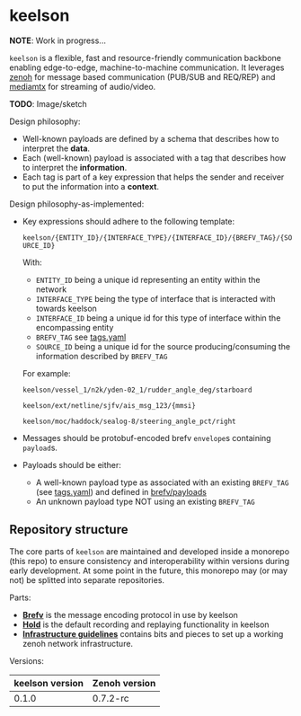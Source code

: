 # keelson

**NOTE**: Work in progress...

`keelson` is a flexible, fast and resource-friendly communication backbone enabling edge-to-edge, machine-to-machine communication. It leverages [zenoh](https://github.com/eclipse-zenoh/zenoh) for message based communication (PUB/SUB and REQ/REP) and [mediamtx](https://github.com/bluenviron/mediamtx) for streaming of audio/video.

**TODO**: Image/sketch

Design philosophy:
* Well-known payloads are defined by a schema that describes how to interpret the **data**.
* Each (well-known) payload is associated with a tag that describes how to interpret the **information**.
* Each tag is part of a key expression that helps the sender and receiver to put the information into a **context**.

Design philosophy-as-implemented:
* Key expressions should adhere to the following template: 

  `keelson/{ENTITY_ID}/{INTERFACE_TYPE}/{INTERFACE_ID}/{BREFV_TAG}/{SOURCE_ID}`

  With:

    * `ENTITY_ID` being a unique id representing an entity within the network
    * `INTERFACE_TYPE` being the type of interface that is interacted with towards keelson
    * `INTERFACE_ID` being a unique id for this type of interface within the encompassing entity
    * `BREFV_TAG` see [tags.yaml](./brefv/tags.yaml)
    * `SOURCE_ID` being a unique id for the source producing/consuming the information described by `BREFV_TAG`

  For example:

  `keelson/vessel_1/n2k/yden-02_1/rudder_angle_deg/starboard`

  `keelson/ext/netline/sjfv/ais_msg_123/{mmsi}`

  `keelson/moc/haddock/sealog-8/steering_angle_pct/right`

* Messages should be protobuf-encoded brefv `envelope`s containing `payload`s.
* Payloads should be either:
    * A well-known payload type as associated with an existing `BREFV_TAG` (see [tags.yaml](./brefv/tags.yaml)) and defined in [brefv/payloads](./brefv/payloads)
    * An unknown payload type NOT using an existing `BREFV_TAG`


## Repository structure
The core parts of `keelson` are maintained and developed inside a monorepo (this repo) to ensure consistency and interoperability within versions during early development. At some point in the future, this monorepo may (or may not) be splitted into separate repositories.

Parts:

* [**Brefv**](./brefv/README.md) is the message encoding protocol in use by keelson
* [**Hold**](./hold/README.md)  is the default recording and replaying functionality in keelson
* [**Infrastructure guidelines**](./infrastructure/README.md) contains bits and pieces to set up a working zenoh network infrastructure.

Versions:

| keelson version | Zenoh version |
|-----------------|---------------|
| 0.1.0           | 0.7.2-rc      |

